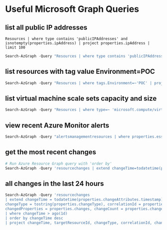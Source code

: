 # Useful Microsoft Graph Queries

## list all public IP addresses

`Resources
| where type contains 'publicIPAddresses' and isnotempty(properties.ipAddress)
| project properties.ipAddress
| limit 100`

``` Powershell
Search-AzGraph -Query "Resources | where type contains 'publicIPAddresses' and isnotempty(properties.ipAddress) | project properties.ipAddress | limit 100"
```

## list resources with tag value Environment=POC

``` Powershell
Search-AzGraph -Query "Resources | where tags.Environment=~'POC' | project name"
```

## list virtual machine scale sets capacity and size

``` Powershell
Search-AzGraph -Query "Resources | where type=~ 'microsoft.compute/virtualmachinescalesets' | project subscriptionId, name, location, resourceGroup, Capacity = toint(sku.capacity), Tier = sku.name | order by Capacity desc"
```

## view recent Azure Monitor alerts

``` Powershell
Search-AzGraph -Query "alertsmanagementresources | where properties.essentials.startDateTime > ago(12h) | project   alertId = id,   name,   monitorCondition = tostring(properties.essentials.monitorCondition),   severity = tostring(properties.essentials.severity),   monitorService = tostring(properties.essentials.monitorService),   alertState = tostring(properties.essentials.alertState),   targetResourceType = tostring(properties.essentials.targetResourceType),   targetResource = tostring(properties.essentials.targetResource),   subscriptionId,   startDateTime = todatetime(properties.essentials.startDateTime),   lastModifiedDateTime = todatetime(properties.essentials.lastModifiedDateTime),   dimensions = properties.context.context.condition.allOf[0].dimensions, properties"
```

## get the most recent changes

``` Powershell
# Run Azure Resource Graph query with 'order by'
Search-AzGraph -Query 'resourcechanges | extend changeTime=todatetime(properties.changeAttributes.timestamp) | project changeTime, properties.changeType, properties.targetResourceId, properties.targetResourceType, properties.changes | order by changeTime desc | limit 5'
```

## all changes in the last 24 hours

``` Powershell
Search-AzGraph -Query 'resourcechanges
| extend changeTime = todatetime(properties.changeAttributes.timestamp), targetResourceId = tostring(properties.targetResourceId),
changeType = tostring(properties.changeType), correlationId = properties.changeAttributes.correlationId, 
changedProperties = properties.changes, changeCount = properties.changeAttributes.changesCount
| where changeTime > ago(1d)
| order by changeTime desc
| project changeTime, targetResourceId, changeType, correlationId, changeCount, changedProperties'
```

